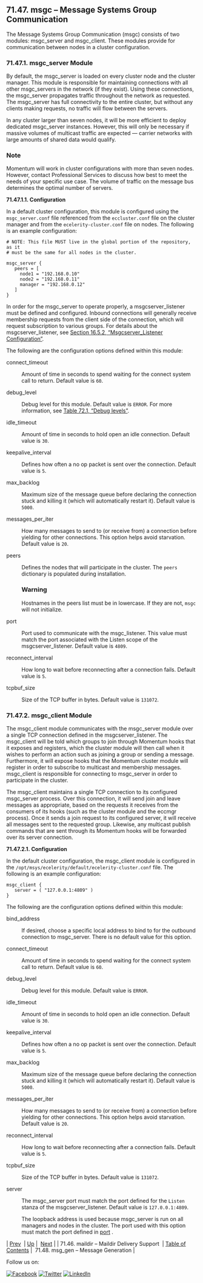 ## 71.47. msgc – Message Systems Group Communication

<a class="indexterm" name="idp22166944"></a>

The Message Systems Group Communication (msgc) consists of two modules: msgc_server and msgc_client. These modules provide for communication between nodes in a cluster configuration.

### 71.47.1. msgc_server Module

By default, the msgc_server is loaded on every cluster node and the cluster manager. This module is responsible for maintaining connections with all other msgc_servers in the network (if they exist). Using these connections, the msgc_server propagates traffic throughout the network as requested. The msgc_server has full connectivity to the entire cluster, but without any clients making requests, no traffic will flow between the servers.

In any cluster larger than seven nodes, it will be more efficient to deploy dedicated msgc_server instances. However, this will only be necessary if massive volumes of multicast traffic are expected — carrier networks with large amounts of shared data would qualify.

### Note

Momentum will work in cluster configurations with more than seven nodes. However, contact Professional Services to discuss how best to meet the needs of your specific use case. The volume of traffic on the message bus determines the optimal number of servers.

**71.47.1.1. Configuration**

In a default cluster configuration, this module is configured using the `msgc_server.conf` file referenced from the `eccluster.conf` file on the cluster manager and from the `ecelerity-cluster.conf` file on nodes. The following is an example configuration:

```
# NOTE: This file MUST live in the global portion of the repository, as it
# must be the same for all nodes in the cluster.

msgc_server {
   peers = [
     node1 = "192.168.0.10"
     node2 = "192.168.0.11"
     manager = "192.168.0.12"
   ]
}
```

In order for the msgc_server to operate properly, a msgcserver_listener must be defined and configured. Inbound connections will generally receive membership requests from the client side of the connection, which will request subscription to various groups. For details about the msgcserver_listener, see [Section 16.5.2, “Msgcserver_Listener Configuration”](cluster.listeners.php#msgcserver_listener "16.5.2. Msgcserver_Listener Configuration").

The following are the configuration options defined within this module:

<dl class="variablelist">

<dt>connect_timeout</dt>

<dd>

Amount of time in seconds to spend waiting for the connect system call to return. Default value is `60`.

</dd>

<dt>debug_level</dt>

<dd>

Debug level for this module. Default value is `ERROR`. For more information, see [Table 72.1, “Debug levels”](conf.ref.debug_flags.php#conf.ref.debug.levels "Table 72.1. Debug levels").

</dd>

<dt>idle_timeout</dt>

<dd>

Amount of time in seconds to hold open an idle connection. Default value is `30`.

</dd>

<dt>keepalive_interval</dt>

<dd>

Defines how often a no op packet is sent over the connection. Default value is `5`.

</dd>

<dt>max_backlog</dt>

<dd>

Maximum size of the message queue before declaring the connection stuck and killing it (which will automatically restart it). Default value is `5000`.

</dd>

<dt>messages_per_iter</dt>

<dd>

How many messages to send to (or receive from) a connection before yielding for other connections. This option helps avoid starvation. Default value is `20`.

</dd>

<dt><a name="modules.msgc.msgc_server.config.peers"></a>peers</dt>

<dd>

Defines the nodes that will participate in the cluster. The `peers` dictionary is populated during installation.

### Warning

Hostnames in the peers list must be in lowercase. If they are not, `msgc` will not initialize.

</dd>

<dt><a name="modules.msgc.msgc_server.config.port"></a>port</dt>

<dd>

Port used to communicate with the msgc_listener. This value must match the port associated with the Listen scope of the msgcserver_listener. Default value is `4809`.

</dd>

<dt>reconnect_interval</dt>

<dd>

How long to wait before reconnecting after a connection fails. Default value is `5`.

</dd>

<dt>tcpbuf_size</dt>

<dd>

Size of the TCP buffer in bytes. Default value is `131072`.

</dd>

</dl>

### 71.47.2. msgc_client Module

The msgc_client module communicates with the msgc_server module over a single TCP connection defined in the msgcserver_listener. The msgc_client will be told which groups to join through Momentum hooks that it exposes and registers, which the cluster module will then call when it wishes to perform an action such as joining a group or sending a message. Furthermore, it will expose hooks that the Momentum cluster module will register in order to subscribe to multicast and membership messages. msgc_client is responsible for connecting to msgc_server in order to participate in the cluster.

The msgc_client maintains a single TCP connection to its configured msgc_server process. Over this connection, it will send join and leave messages as appropriate, based on the requests it receives from the consumers of its hooks (such as the cluster module and the eccmgr process). Once it sends a join request to its configured server, it will receive all messages sent to the requested group. Likewise, any multicast publish commands that are sent through its Momentum hooks will be forwarded over its server connection.

**71.47.2.1. Configuration**

In the default cluster configuration, the msgc_client module is configured in the `/opt/msys/ecelerity/default/ecelerity-cluster.conf` file. The following is an example configuration:

```
msgc_client {
   server = ( "127.0.0.1:4809" )
}
```

The following are the configuration options defined within this module:

<dl class="variablelist">

<dt>bind_address</dt>

<dd>

If desired, choose a specific local address to bind to for the outbound connection to msgc_server. There is no default value for this option.

</dd>

<dt>connect_timeout</dt>

<dd>

Amount of time in seconds to spend waiting for the connect system call to return. Default value is `60`.

</dd>

<dt>debug_level</dt>

<dd>

Debug level for this module. Default value is `ERROR`.

</dd>

<dt>idle_timeout</dt>

<dd>

Amount of time in seconds to hold open an idle connection. Default value is `30`.

</dd>

<dt>keepalive_interval</dt>

<dd>

Defines how often a no op packet is sent over the connection. Default value is `5`.

</dd>

<dt>max_backlog</dt>

<dd>

Maximum size of the message queue before declaring the connection stuck and killing it (which will automatically restart it). Default value is `5000`.

</dd>

<dt>messages_per_iter</dt>

<dd>

How many messages to send to (or receive from) a connection before yielding for other connections. This option helps avoid starvation. Default value is `20`.

</dd>

<dt>reconnect_interval</dt>

<dd>

How long to wait before reconnecting after a connection fails. Default value is `5`.

</dd>

<dt>tcpbuf_size</dt>

<dd>

Size of the TCP buffer in bytes. Default value is `131072`.

</dd>

<dt>server</dt>

<dd>

The msgc_server port must match the port defined for the `Listen` stanza of the msgcserver_listener. Default value is `127.0.0.1:4809`.

The loopback address is used because msgc_server is run on all managers and nodes in the cluster. The port used with this option must match the port defined in [port](modules.msgc.php#modules.msgc.msgc_server.config.port) .

</dd>

</dl>

| [Prev](modules.maildir.php)  | [Up](modules.php) |  [Next](modules.msg_gen.php) |
| 71.46. maildir – Maildir Delivery Support  | [Table of Contents](index.php) |  71.48. msg_gen – Message Generation |

Follow us on:

[![Facebook](https://support.messagesystems.com/images/icon-facebook.png)](http://www.facebook.com/messagesystems) [![Twitter](https://support.messagesystems.com/images/icon-twitter.png)](http://twitter.com/#!/MessageSystems) [![LinkedIn](https://support.messagesystems.com/images/icon-linkedin.png)](http://www.linkedin.com/company/message-systems)